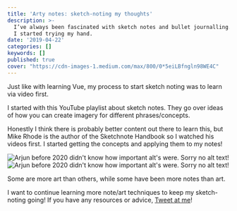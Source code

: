 ```yaml
---
title: 'Arty notes: sketch-noting my thoughts'
description: >-
  I’ve always been fascinated with sketch notes and bullet journalling. Recently
  I started trying my hand.
date: '2019-04-22'
categories: []
keywords: []
published: true
cover: "https://cdn-images-1.medium.com/max/800/0*5eiLBfngln98WE4C"
---
```


Just like with learning Vue, my process to start sketch noting was to learn via video first.

I started with this YouTube playlist about sketch notes. They go over ideas of how you can create imagery for different phrases/concepts.

Honestly I think there is probably better content out there to learn this, but Mike Rhode is the author of the Sketchnote Handbook so I watched his videos first. I started getting the concepts and applying them to my notes!

![Arjun before 2020 didn't know how important alt's were. Sorry no alt text!](https://cdn-images-1.medium.com/max/800/0*5eiLBfngln98WE4C)
![Arjun before 2020 didn't know how important alt's were. Sorry no alt text!](https://cdn-images-1.medium.com/max/800/0*P45jNEcpZ88jT_6D)

Some are more art than others, while some have been more notes than art.

I want to continue learning more note/art techniques to keep my sketch-noting going! If you have any resources or advice, [Tweet at me](http://twitter.com/askalburgi)!
